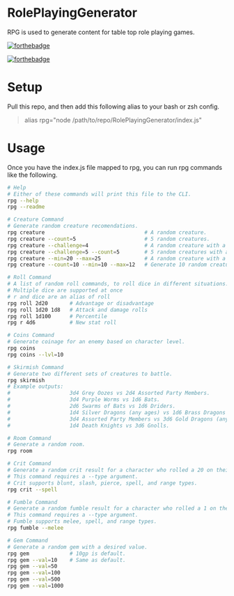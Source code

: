 # RolePlayingGenerator
RPG is used to generate content for table top role playing games.

[![forthebadge](https://forthebadge.com/images/badges/made-with-javascript.svg)](https://forthebadge.com)

[![forthebadge](https://forthebadge.com/images/badges/made-with-crayons.svg)](https://forthebadge.com)

# Setup
Pull this repo, and then add this following alias to your bash or zsh config.
>alias rpg="node /path/to/repo/RolePlayingGenerator/index.js"

# Usage
Once you have the index.js file mapped to rpg, you can run rpg commands like the following.

```bash
# Help
# Either of these commands will print this file to the CLI.
rpg --help
rpg --readme
```

```bash
# Creature Command
# Generate random creature recomendations.
rpg creature                                # A random creature.
rpg creature --count=5                      # 5 random creatures.
rpg creature --challenge=4                  # A random creature with a challenge rating of 4.
rpg creature --challenge=5 --count=5        # 5 random creatures with a challenge rating of 5.
rpg creature --min=20 --max=25              # A random creature with a challenge rating between 20 and 25.
rpg creature --count=10 --min=10 --max=12   # Generate 10 random creatures with a challenge rating between 10 and 12.
```

```bash
# Roll Command
# A list of random roll commands, to roll dice in different situations.
# Multiple dice are supported at once
# r and dice are an alias of roll
rpg roll 2d20       # Advantage or disadvantage
rpg roll 1d20 1d8   # Attack and damage rolls
rpg roll 1d100      # Percentile
rpg r 4d6           # New stat roll
```

```bash
# Coins Command
# Generate coinage for an enemy based on character level.
rpg coins
rpg coins --lvl=10
```

```bash
# Skirmish Command
# Generate two different sets of creatures to battle.
rpg skirmish
# Example outputs:
#                   3d4 Grey Oozes vs 2d4 Assorted Party Members.
#                   3d4 Purple Worms vs 1d6 Bats.
#                   2d6 Swarms of Bats vs 1d6 Driders.
#                   1d4 Silver Dragons (any ages) vs 1d6 Brass Dragons (any ages).
#                   3d4 Assorted Party Members vs 3d6 Gold Dragons (any ages).
#                   1d4 Death Knights vs 3d6 Gnolls.
```

```bash
# Room Command
# Generate a random room.
rpg room
```

```bash
# Crit Command
# Generate a random crit result for a character who rolled a 20 on their spell attack role.
# This command requires a --type argument.
# Crit supports blunt, slash, pierce, spell, and range types.
rpg crit --spell
```

```bash
# Fumble Command
# Generate a random fumble result for a character who rolled a 1 on their melee attack role.
# This command requires a --type argument.
# Fumble supports melee, spell, and range types.
rpg fumble --melee
```

```bash
# Gem Command
# Generate a random gem with a desired value.
rpg gem             # 10gp is default.
rpg gem --val=10    # Same as default.
rpg gem --val=50
rpg gem --val=100
rpg gem --val=500
rpg gem --val=1000
```